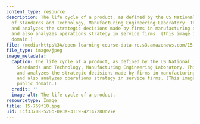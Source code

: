 ```yaml
---
content_type: resource
description: The life cycle of a product, as defined by the US National Institute
  of Standards and Technology, Manufacturing Engineering Laboratory. This course discusses
  and analyzes the strategic decisions made by firms in manufacturing operations,
  and also analyzes operations strategy in service firms. (This image is in the public
  domain.)
file: /media/https%3A/open-learning-course-data-rc.s3.amazonaws.com/15-769-operations-strategy-fall-2010/1cf33708520b0e3a311942147280d77e_15-769f10.jpg
file_type: image/jpeg
image_metadata:
  caption: The life cycle of a product, as defined by the US National Institute of
    Standards and Technology, Manufacturing Engineering Laboratory. This course discusses
    and analyzes the strategic decisions made by firms in manufacturing operations,
    and also analyzes operations strategy in service firms. (This image is in the
    public domain.)
  credit: ''
  image-alt: The life cycle of a product.
resourcetype: Image
title: 15-769f10.jpg
uid: 1cf33708-520b-0e3a-3119-42147280d77e
---
```

